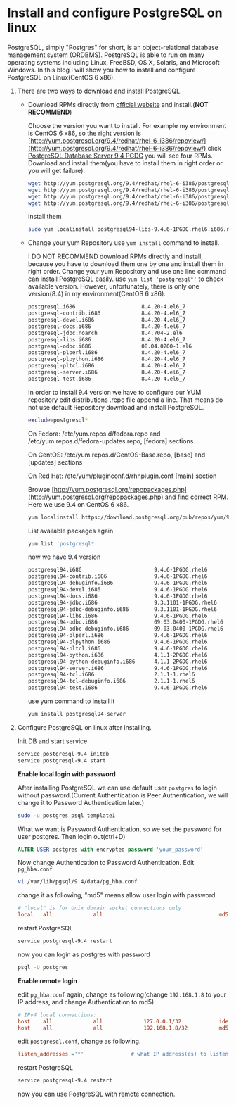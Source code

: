 # Install and configure PostgreSQL on linux

PostgreSQL, simply "Postgres" for short, is an object-relational database
management system (ORDBMS). PostgreSQL is able to run on many operating systems
including Linux, FreeBSD, OS X, Solaris, and Microsoft Windows. In this blog I
will show you how to install and configure PostgreSQL on Linux(CentOS 6 x86).

1. There are two ways to download and install PostgreSQL.
    * Download RPMs directly from [official website](http://yum.postgresql.org/rpmchart.php) and install.(**NOT RECOMMEND**)

        Choose the version you want to install. For example my environment is CentOS 6 x86, so the right version is [http://yum.postgresql.org/9.4/redhat/rhel-6-i386/repoview/](http://yum.postgresql.org/9.4/redhat/rhel-6-i386/repoview/)
        click [PostgreSQL Database Server 9.4 PGDG](http://yum.postgresql.org/9.4/redhat/rhel-6-i386/repoview/postgresqldbserver94.group.html)
        you will see four RPMs. Download and install them(you have to install them in right order or you will get failure).
        ```bash
        wget http://yum.postgresql.org/9.4/redhat/rhel-6-i386/postgresql94-libs-9.4.6-1PGDG.rhel6.i686.rpm
        wget http://yum.postgresql.org/9.4/redhat/rhel-6-i386/postgresql94-9.4.6-1PGDG.rhel6.i686.rpm
        wget http://yum.postgresql.org/9.4/redhat/rhel-6-i386/postgresql94-server-9.4.6-1PGDG.rhel6.i686.rpm
        wget http://yum.postgresql.org/9.4/redhat/rhel-6-i386/postgresql94-contrib-9.4.6-1PGDG.rhel6.i686.rpm

        ```
        install them
        ```bash
        sudo yum localinstall postgresql94-libs-9.4.6-1PGDG.rhel6.i686.rpm postgresql94-9.4.6-1PGDG.rhel6.i686.rpm postgresql94-server-9.4.6-1PGDG.rhel6.i686.rpm postgresql94-contrib-9.4.6-1PGDG.rhel6.i686.rpm
        ```
    * Change your yum Repository use ``yum install`` command to install.

        I DO NOT RECOMMEND download RPMs directly and install, because you have to download them one by one and install them in right order.
         Change your yum Repository and use one line command can install PostgreSQL easily.
        use ``yum list 'postgresql*'`` to check available version.
        However, unfortunately, there is only one version(8.4) in my environment(CentOS 6 x86).
        ```bash
        postgresql.i686                     8.4.20-4.el6_7               updates
        postgresql-contrib.i686             8.4.20-4.el6_7               updates
        postgresql-devel.i686               8.4.20-4.el6_7               updates
        postgresql-docs.i686                8.4.20-4.el6_7               updates
        postgresql-jdbc.noarch              8.4.704-2.el6                base
        postgresql-libs.i686                8.4.20-4.el6_7               updates
        postgresql-odbc.i686                08.04.0200-1.el6             base
        postgresql-plperl.i686              8.4.20-4.el6_7               updates
        postgresql-plpython.i686            8.4.20-4.el6_7               updates
        postgresql-pltcl.i686               8.4.20-4.el6_7               updates
        postgresql-server.i686              8.4.20-4.el6_7               updates
        postgresql-test.i686                8.4.20-4.el6_7               updates
        ```
        In order to install 9.4 version we have to configure our YUM repository
        edit distributions .repo file append a line. That means do not use default Repository download and install PostgreSQL.
        ```bash
        exclude=postgresql*
        ```
        On Fedora: /etc/yum.repos.d/fedora.repo and /etc/yum.repos.d/fedora-updates.repo, [fedora] sections

        On CentOS: /etc/yum.repos.d/CentOS-Base.repo, [base] and [updates] sections

        On Red Hat: /etc/yum/pluginconf.d/rhnplugin.conf [main] section

        Browse [http://yum.postgresql.org/repopackages.php](http://yum.postgresql.org/repopackages.php) and find correct RPM. Here we use 9.4 on CentOS 6 x86.

        ```bash
        yum localinstall https://download.postgresql.org/pub/repos/yum/9.4/redhat/rhel-6-i386/pgdg-centos94-9.4-2.noarch.rpm
        ```
        List available packages again
        ```bash
        yum list 'postgresql*'
        ```
        now we have 9.4 version
        ```bash
        postgresql94.i686                       9.4.6-1PGDG.rhel6                 pgdg94
        postgresql94-contrib.i686               9.4.6-1PGDG.rhel6                 pgdg94
        postgresql94-debuginfo.i686             9.4.6-1PGDG.rhel6                 pgdg94
        postgresql94-devel.i686                 9.4.6-1PGDG.rhel6                 pgdg94
        postgresql94-docs.i686                  9.4.6-1PGDG.rhel6                 pgdg94
        postgresql94-jdbc.i686                  9.3.1101-1PGDG.rhel6              pgdg94
        postgresql94-jdbc-debuginfo.i686        9.3.1101-1PGDG.rhel6              pgdg94
        postgresql94-libs.i686                  9.4.6-1PGDG.rhel6                 pgdg94
        postgresql94-odbc.i686                  09.03.0400-1PGDG.rhel6            pgdg94
        postgresql94-odbc-debuginfo.i686        09.03.0400-1PGDG.rhel6            pgdg94
        postgresql94-plperl.i686                9.4.6-1PGDG.rhel6                 pgdg94
        postgresql94-plpython.i686              9.4.6-1PGDG.rhel6                 pgdg94
        postgresql94-pltcl.i686                 9.4.6-1PGDG.rhel6                 pgdg94
        postgresql94-python.i686                4.1.1-2PGDG.rhel6                 pgdg94
        postgresql94-python-debuginfo.i686      4.1.1-2PGDG.rhel6                 pgdg94
        postgresql94-server.i686                9.4.6-1PGDG.rhel6                 pgdg94
        postgresql94-tcl.i686                   2.1.1-1.rhel6                     pgdg94
        postgresql94-tcl-debuginfo.i686         2.1.1-1.rhel6                     pgdg94
        postgresql94-test.i686                  9.4.6-1PGDG.rhel6                 pgdg94
        ```
        use yum command to install it
        ```bash
        yum install postgresql94-server
        ```
2. Configure PostgreSQL on linux after installing.

    Init DB and start service
    ```bash
    service postgresql-9.4 initdb
    service postgresql-9.4 start
    ```
    **Enable local login with password**

    After installing PostgreSQL we can use default user ``postgres`` to login without password.(Current Authentication
    is Peer Authentication, we will change it to Password Authentication later.)
    ```bash
    sudo -u postgres psql template1
    ```
    What we want is Password Authentication, so we set the password for user postgres. Then login out(ctrl+D)
    ```sql
    ALTER USER postgres with encrypted password 'your_password'
    ```
    Now change Authentication to Password Authentication. Edit ``pg_hba.conf``
    ```bash
    vi /var/lib/pgsql/9.4/data/pg_hba.conf
    ```
    change it as following, "md5" means allow user login with password.
    ```ini
    # "local" is for Unix domain socket connections only
    local   all             all                                     md5
    ```
    restart PostgreSQL
    ```bash
    service postgresql-9.4 restart
    ```
    now you can login as postgres with password
    ```bash
    psql -U postgres
    ```
    **Enable remote login**

    edit ``pg_hba.conf`` again, change as following(change ``192.168.1.8`` to your IP address, and
    change Authentication to md5)
    ```ini
    # IPv4 local connections:
    host    all             all             127.0.0.1/32            ident
    host    all             all             192.168.1.8/32          md5
    ```
    edit ``postgresql.conf``, change as following.
    ```ini
    listen_addresses ='*'               # what IP address(es) to listen on;
    ```
    restart PostgreSQL
    ```bash
    service postgresql-9.4 restart
    ```
    now you can use PostgreSQL with remote connection.
